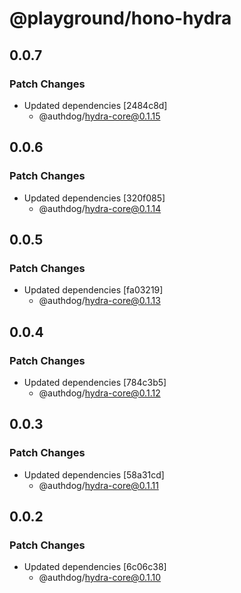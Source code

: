 # @playground/hono-hydra

## 0.0.7

### Patch Changes

- Updated dependencies [2484c8d]
  - @authdog/hydra-core@0.1.15

## 0.0.6

### Patch Changes

- Updated dependencies [320f085]
  - @authdog/hydra-core@0.1.14

## 0.0.5

### Patch Changes

- Updated dependencies [fa03219]
  - @authdog/hydra-core@0.1.13

## 0.0.4

### Patch Changes

- Updated dependencies [784c3b5]
  - @authdog/hydra-core@0.1.12

## 0.0.3

### Patch Changes

- Updated dependencies [58a31cd]
  - @authdog/hydra-core@0.1.11

## 0.0.2

### Patch Changes

- Updated dependencies [6c06c38]
  - @authdog/hydra-core@0.1.10
